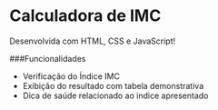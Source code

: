 # Calculadora de IMC

Desenvolvida com HTML, CSS e JavaScript!

###Funcionalidades

* Verificação do Índice IMC
* Exibição do resultado com tabela demonstrativa
* Dica de saúde relacionado ao indice apresentado
